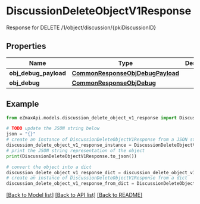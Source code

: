 # DiscussionDeleteObjectV1Response

Response for DELETE /1/object/discussion/{pkiDiscussionID}

## Properties

Name | Type | Description | Notes
------------ | ------------- | ------------- | -------------
**obj_debug_payload** | [**CommonResponseObjDebugPayload**](CommonResponseObjDebugPayload.md) |  | 
**obj_debug** | [**CommonResponseObjDebug**](CommonResponseObjDebug.md) |  | [optional] 

## Example

```python
from eZmaxApi.models.discussion_delete_object_v1_response import DiscussionDeleteObjectV1Response

# TODO update the JSON string below
json = "{}"
# create an instance of DiscussionDeleteObjectV1Response from a JSON string
discussion_delete_object_v1_response_instance = DiscussionDeleteObjectV1Response.from_json(json)
# print the JSON string representation of the object
print(DiscussionDeleteObjectV1Response.to_json())

# convert the object into a dict
discussion_delete_object_v1_response_dict = discussion_delete_object_v1_response_instance.to_dict()
# create an instance of DiscussionDeleteObjectV1Response from a dict
discussion_delete_object_v1_response_from_dict = DiscussionDeleteObjectV1Response.from_dict(discussion_delete_object_v1_response_dict)
```
[[Back to Model list]](../README.md#documentation-for-models) [[Back to API list]](../README.md#documentation-for-api-endpoints) [[Back to README]](../README.md)


